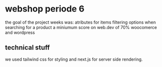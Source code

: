 # webshop periode 6
the goal of the project weeks was:
atributes for items
filtering options when searching for a product
a miniumum score on web.dev of 70%
woocomerce and wordpress

## technical stuff
we used tailwind css for styling and next.js for server side rendering.